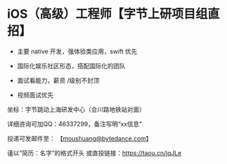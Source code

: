 
# iOS（高级）工程师【字节上研项目组直招】


- 主要 native 开发，强体验类应用，swift 优先

- 国际化娱乐社区形态，搭配国际化的团队

- 面试看能力，薪资 /级别不封顶

- 视频面试优先

坐标：字节跳动上海研发中心（合川路地铁站对面）

详细咨询可加QQ：46337299，备注写明“xx信息”


投递可发邮件至：
【moushuang@bytedance.com】

谨以“简历：名字”的格式开头
或直投链接：https://taou.cn/jqJLe
